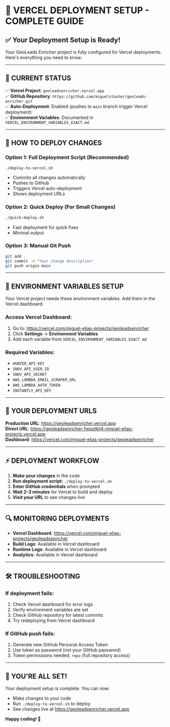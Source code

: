 # 🚀 VERCEL DEPLOYMENT SETUP - COMPLETE GUIDE

## ✅ Your Deployment Setup is Ready!

Your GeoLeads Enricher project is fully configured for Vercel deployments. Here's everything you need to know:

---

## 🎯 **CURRENT STATUS**

✅ **Vercel Project**: `geoleadsenricher.vercel.app`  
✅ **GitHub Repository**: `https://github.com/miguelstasher/geoleads-enricher.git`  
✅ **Auto-Deployment**: Enabled (pushes to `main` branch trigger Vercel deployment)  
✅ **Environment Variables**: Documented in `VERCEL_ENVIRONMENT_VARIABLES_EXACT.md`  

---

## 🚀 **HOW TO DEPLOY CHANGES**

### **Option 1: Full Deployment Script (Recommended)**
```bash
./deploy-to-vercel.sh
```
- Commits all changes automatically
- Pushes to GitHub
- Triggers Vercel auto-deployment
- Shows deployment URLs

### **Option 2: Quick Deploy (For Small Changes)**
```bash
./quick-deploy.sh
```
- Fast deployment for quick fixes
- Minimal output

### **Option 3: Manual Git Push**
```bash
git add .
git commit -m "Your change description"
git push origin main
```

---

## 🔧 **ENVIRONMENT VARIABLES SETUP**

Your Vercel project needs these environment variables. Add them in the Vercel dashboard:

### **Access Vercel Dashboard:**
1. Go to: https://vercel.com/miguel-elias-projects/geoleadsenricher
2. Click **Settings** → **Environment Variables**
3. Add each variable from `VERCEL_ENVIRONMENT_VARIABLES_EXACT.md`

### **Required Variables:**
- `HUNTER_API_KEY`
- `SNOV_API_USER_ID` 
- `SNOV_API_SECRET`
- `AWS_LAMBDA_EMAIL_SCRAPER_URL`
- `AWS_LAMBDA_AUTH_TOKEN`
- `INSTANTLY_API_KEY`

---

## 📱 **YOUR DEPLOYMENT URLS**

**Production URL**: https://geoleadsenricher.vercel.app  
**Direct URL**: https://geoleadsenricher-fwpotklj4-miguel-elias-projects.vercel.app  
**Dashboard**: https://vercel.com/miguel-elias-projects/geoleadsenricher  

---

## ⚡ **DEPLOYMENT WORKFLOW**

1. **Make your changes** in the code
2. **Run deployment script**: `./deploy-to-vercel.sh`
3. **Enter GitHub credentials** when prompted
4. **Wait 2-3 minutes** for Vercel to build and deploy
5. **Visit your URL** to see changes live

---

## 🔍 **MONITORING DEPLOYMENTS**

- **Vercel Dashboard**: https://vercel.com/miguel-elias-projects/geoleadsenricher
- **Build Logs**: Available in Vercel dashboard
- **Runtime Logs**: Available in Vercel dashboard
- **Analytics**: Available in Vercel dashboard

---

## 🛠️ **TROUBLESHOOTING**

### **If deployment fails:**
1. Check Vercel dashboard for error logs
2. Verify environment variables are set
3. Check GitHub repository for latest commits
4. Try redeploying from Vercel dashboard

### **If GitHub push fails:**
1. Generate new GitHub Personal Access Token
2. Use token as password (not your GitHub password)
3. Token permissions needed: `repo` (full repository access)

---

## 🎉 **YOU'RE ALL SET!**

Your deployment setup is complete. You can now:
- Make changes to your code
- Run `./deploy-to-vercel.sh` to deploy
- See changes live at https://geoleadsenricher.vercel.app

**Happy coding! 🚀**
